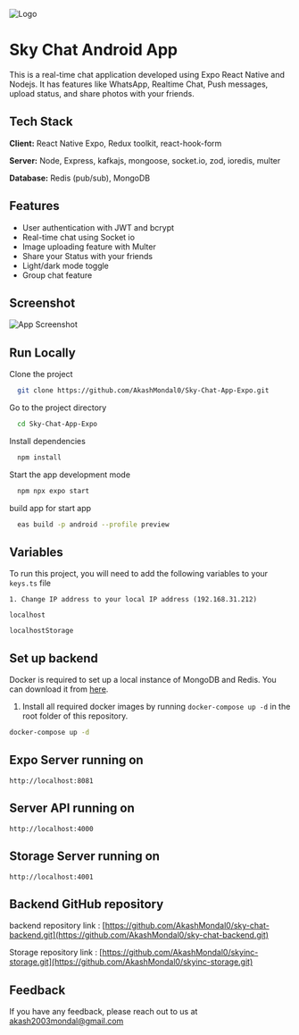 
![Logo](/public/Sky%20Chat%20app.png)


# Sky Chat Android App

This is a real-time chat application developed using Expo React Native and Nodejs. It has features like WhatsApp, Realtime Chat, Push messages, upload status, and share photos with your friends.

## Tech Stack

**Client:** React Native Expo, Redux toolkit, react-hook-form

**Server:** Node, Express, kafkajs, mongoose, socket.io, zod, ioredis, multer

**Database:** Redis (pub/sub), MongoDB 


## Features

- User authentication with JWT and bcrypt
- Real-time chat using Socket io
- Image uploading feature with Multer
- Share your Status with your friends
- Light/dark mode toggle
- Group chat feature

## Screenshot

![App Screenshot](/public/sky%20chat.png)
<!-- ![App Screenshot](https://via.placeholder.com/468x300?text=App+Screenshot+Here) -->


## Run Locally

Clone the project

```bash
  git clone https://github.com/AkashMondal0/Sky-Chat-App-Expo.git
```

Go to the project directory

```bash
  cd Sky-Chat-App-Expo
```

Install dependencies

```bash
  npm install
```

Start the app development mode

```bash
  npm npx expo start
```

build app for start app

```bash
  eas build -p android --profile preview
```

## Variables

To run this project, you will need to add the following variables to your `keys.ts` file

`1. Change IP address to your local IP address (192.168.31.212)`

`localhost`

`localhostStorage`



## Set up backend

Docker  is required to set up a local instance of MongoDB and Redis. You can download it from [here](https://www.docker.com/).

1. Install all required docker images  by running `docker-compose up -d` in the root folder of this repository.

```bash
docker-compose up -d
```

## Expo Server running  on 
`http://localhost:8081`
## Server API running on 
`http://localhost:4000`
## Storage Server  running on 
`http://localhost:4001`

## Backend GitHub repository

backend repository link : [https://github.com/AkashMondal0/sky-chat-backend.git](https://github.com/AkashMondal0/sky-chat-backend.git)

Storage repository link : [https://github.com/AkashMondal0/skyinc-storage.git](https://github.com/AkashMondal0/skyinc-storage.git)

## Feedback

If you have any feedback, please reach out to us at akash2003mondal@gmail.com

